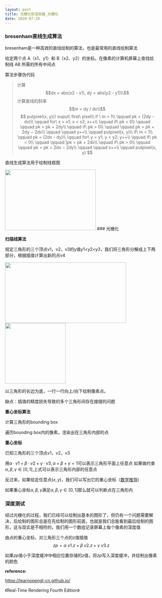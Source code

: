 ```yaml
---
layout: post
title: 光栅化软渲染器_光栅化
date: 2020-07-20
---
```

### bresenham直线生成算法


bresenham是一种高效的直线绘制的算法，也是最常用的直线绘制算法

给定两个点 A（x1、y1）和 B（x2、y2）的坐标。在像素的计算机屏幕上查找绘制线 AB 所需的所有中间点


算法步骤伪代码

>计算$$dx = abs(x2 - x1), dy = abs(y2 - y1)\\$$
计算直线的斜率$$m = dy / dx\\$$
$$
putpixel(x, y)// ouput\ first\ pixel\\
if \ m > 1\\
    \qquad pk = (2dy - dx)\\
    \qquad for\  x = x1; x < x2; x++\\
    \qquad    if\  pk < 0\\
    \qquad  \qquad      pk = pk + 2dy\\
    \qquad    if\  pk > 0\\
    \qquad    \qquad    pk = pk + 2dy − 2dx\\
    \qquad    \qquad    y++\\
    \qquad    putpixel(x,  y)\\
if\ m < 1\\
  \qquad  pk = (2dx - dy)\\
  \qquad  for\  y = y1; y < y2; y++\\
  \qquad      if\  pk < 0\\
  \qquad     \qquad     |pk = pk + 2dx\\
  \qquad      if\  pk > 0\\
  \qquad     \qquad     pk = pk + 2dx − 2dy\\
  \qquad     \qquad     x++\\
  \qquad      putpixel(x, y)
$$

直线生成算法用于绘制线框图

<img src="https://pic.downk.cc/item/5f057f5714195aa594029c67.png" height="200" width="300">
### 光栅化


**扫描线算法**



规定三角形的三个顶点v1，v2，v3的y值y1<y2<y3，我们将三角形分解成上下两部分，根据插值计算出新的点v4

<img src="http://www.sunshine2k.de/coding/java/TriangleRasterization/generalTriangle.png" height="200" width="400">
<img src="https://pic2.zhimg.com/80/v2-8f782cb6db112478d4cf86122abdcba0_720w.jpg" height="200" width="200">

以三角形的长边为底，一行一行向上/向下绘制像素点。

缺点：插值的精度损失导致的多个三角形间存在接缝的问题

**重心坐标算法**

计算三角形的bounding box

遍历bounding box内的像素，渲染出在三角形内部的点


**重心坐标**

已知三角形的三个顶点$v1，v2，v3$

用$\alpha ·v1+\beta·v2+\gamma·v3,\alpha+\beta+\gamma=1$可以表示三角形平面上任意点
如果做约束$\alpha,\beta,\gamma\in[0,1]$,上式可以表示三角形内部的任意点

反过来，如果给定任意点$(x,y)$，我们可以写出它的重心坐标（[数学推导](http://39.108.54.0/math/barycentric.html))


如果重心坐标$\alpha,\beta,\gamma$满足$\alpha,\beta,\gamma\in[0,1]$那么就可以判断点在三角形内


###  深度测试

经过光栅化的过程，我们已经可以绘制出基本的图形了，但仍有一个问题需要解决，后绘制的图形总是在先绘制的图形前面，也就是我们总能看到最后绘制的图形，这与现实是不相符的，我们用一个数组记录屏幕上每个像素的深度值

由点的重心坐标，对三角形三个点的z值插值
$$zp=\alpha\ v1.z+\beta\ v2.z+\gamma\ v3.z$$

如果$zp$值小于深度缓冲中相应位置存储的$z$值，将$zp$写入深度缓冲，并绘制出像素的颜色


**reference:**

https://learnopengl-cn.github.io/

《Real-Time Rendering Fourth Edition》
